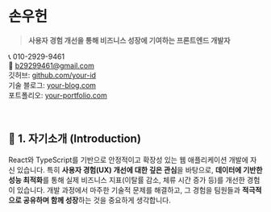 
# **손우헌**

> **사용자 경험 개선을 통해 비즈니스 성장에 기여하는 프론트엔드 개발자**

📞 010-2929-9461  
📧 b29299461@gmail.com  
깃허브: [github.com/your-id](https://github.com/sonwoohon)  
기술 블로그: [your-blog.com](https://thsdngjs.tistory.com/)  
포트폴리오: [your-portfolio.com](https://your-portfolio.com)

<br>

## 📄 1. 자기소개 (Introduction)

React와 TypeScript를 기반으로 안정적이고 확장성 있는 웹 애플리케이션 개발에 자신 있습니다. 특히 **사용자 경험(UX) 개선에 대한 깊은 관심**을 바탕으로, **데이터에 기반한 성능 최적화**를 통해 실제 비즈니스 지표(이탈률 감소, 체류 시간 증가 등)를 개선한 경험이 있습니다. 개발 과정에서 마주한 기술적 문제를 해결하고, 그 경험을 팀원들과 **적극적으로 공유하며 함께 성장**하는 것을 중요하게 생각합니다.


